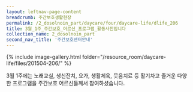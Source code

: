 ```yaml
--- 
layout: leftnav-page-content 
breadcrumb: 주간보호생활현장 
permalink: /2_dosolnoin_part/daycare/four/daycare-life/dlife_206
title: 3월_1주_주간보호_어르신_프로그램_활동사진입니다
collection_name: 2_dosolnoin_part
second_nav_title: '주간보호센터안내' 
---
```

{% include image-gallery.html folder="/resource_room/daycare-life/files/201504-206/" %}











3월 1주에는 노래교실, 생신잔치, 요가, 생활체육, 웃음치료 등 
활기차고 즐거운 다양한 프로그램을 주간보호 어르신들께서 참여하셨습니다.